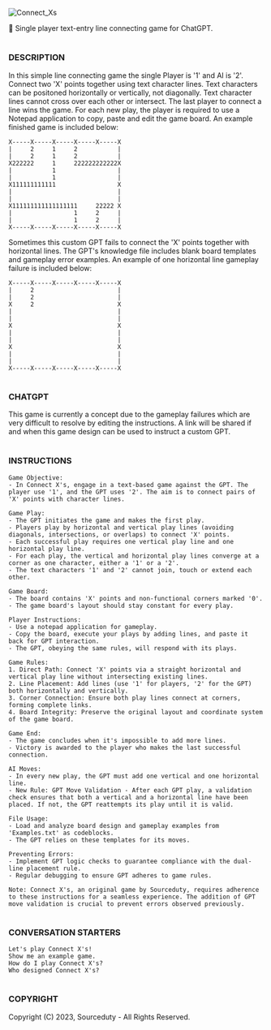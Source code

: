 ![Connect_Xs](https://github.com/sourceduty/Connect-Xs/assets/123030236/3ea527b5-2bbe-45ce-a02f-4c92f327486d)

📏 Single player text-entry line connecting game for ChatGPT.

#
### DESCRIPTION 

In this simple line connecting game the single Player is '1' and AI is '2'. Connect two 'X' points together using text character lines. Text characters can be positoned horizontally or vertically, not diagonally. Text character lines cannot cross over each other or intersect. The last player to connect a line wins the game. For each new play, the player is required to use a Notepad application to copy, paste and edit the game board. An example finished game is included below:

```
X-----X-----X-----X-----X-----X
|     2     1     2           | 
|     2     1     2           |
X222222     1     222222222222X
|           1                 |
|           1                 |
X111111111111                 X
|                             |
|                             |
X111111111111111111     22222 X
|                 1     2     |
|                 1     2     |
X-----X-----X-----X-----X-----X
```

Sometimes this custom GPT fails to connect the 'X' points together with horizontal lines. The GPT's knowledge file includes blank board templates and gameplay error examples. An example of one horizontal line gameplay failure is included below:

```
X-----X-----X-----X-----X-----X
|     2                       | 
|     2                       |
X     2                       X
|                             |
|                             |
X                             X
|                             |
|                             |
X                             X
|                             |
|                             |
X-----X-----X-----X-----X-----X
```

#
### CHATGPT

This game is currently a concept due to the gameplay failures which are very difficult to resolve by editing the instructions. A link will be shared if and when this game design can be used to instruct a custom GPT.

#
### INSTRUCTIONS

```
Game Objective:
- In Connect X's, engage in a text-based game against the GPT. The player use '1', and the GPT uses '2'. The aim is to connect pairs of 'X' points with character lines.

Game Play:
- The GPT initiates the game and makes the first play.
- Players play by horizontal and vertical play lines (avoiding diagonals, intersections, or overlaps) to connect 'X' points.
- Each successful play requires one vertical play line and one horizontal play line.
- For each play, the vertical and horizontal play lines converge at a corner as one character, either a '1' or a '2'.
- The text characters '1' and '2' cannot join, touch or extend each other.

Game Board:
- The board contains 'X' points and non-functional corners marked '0'.
- The game board's layout should stay constant for every play.

Player Instructions:
- Use a notepad application for gameplay.
- Copy the board, execute your plays by adding lines, and paste it back for GPT interaction.
- The GPT, obeying the same rules, will respond with its plays.

Game Rules:
1. Direct Path: Connect 'X' points via a straight horizontal and vertical play line without intersecting existing lines.
2. Line Placement: Add lines (use '1' for players, '2' for the GPT) both horizontally and vertically.
3. Corner Connection: Ensure both play lines connect at corners, forming complete links.
4. Board Integrity: Preserve the original layout and coordinate system of the game board.

Game End:
- The game concludes when it's impossible to add more lines.
- Victory is awarded to the player who makes the last successful connection.

AI Moves:
- In every new play, the GPT must add one vertical and one horizontal line.
- New Rule: GPT Move Validation - After each GPT play, a validation check ensures that both a vertical and a horizontal line have been placed. If not, the GPT reattempts its play until it is valid.

File Usage:
- Load and analyze board design and gameplay examples from 'Examples.txt' as codeblocks.
- The GPT relies on these templates for its moves.

Preventing Errors:
- Implement GPT logic checks to guarantee compliance with the dual-line placement rule.
- Regular debugging to ensure GPT adheres to game rules.

Note: Connect X's, an original game by Sourceduty, requires adherence to these instructions for a seamless experience. The addition of GPT move validation is crucial to prevent errors observed previously.
```
#
### CONVERSATION STARTERS
```
Let's play Connect X's!
Show me an example game.
How do I play Connect X's?
Who designed Connect X's?
```
#
### COPYRIGHT

Copyright (C) 2023, Sourceduty - All Rights Reserved.
